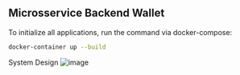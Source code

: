 ## Microsservice Backend Wallet

To initialize all applications, run the command via docker-compose:

```bash
docker-container up --build
```

System Design
![image](https://github.com/user-attachments/assets/c41cdc68-ab87-4510-b0e7-fbbe1dc54105)


